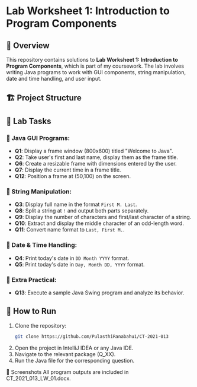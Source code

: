 # Lab Worksheet 1: Introduction to Program Components

## 📌 Overview
This repository contains solutions to **Lab Worksheet 1: Introduction to Program Components**, which is part of my coursework. The lab involves writing Java programs to work with GUI components, string manipulation, date and time handling, and user input.

## 🏗️ Project Structure

## 📝 Lab Tasks
### 🔹 Java GUI Programs:
- **Q1**: Display a frame window (800x600) titled "Welcome to Java".
- **Q2**: Take user's first and last name, display them as the frame title.
- **Q6**: Create a resizable frame with dimensions entered by the user.
- **Q7**: Display the current time in a frame title.
- **Q12**: Position a frame at (50,100) on the screen.

### 🔹 String Manipulation:
- **Q3**: Display full name in the format `First M. Last`.
- **Q8**: Split a string at `!` and output both parts separately.
- **Q9**: Display the number of characters and first/last character of a string.
- **Q10**: Extract and display the middle character of an odd-length word.
- **Q11**: Convert name format to `Last, First M.`.

### 🔹 Date & Time Handling:
- **Q4**: Print today's date in `DD Month YYYY` format.
- **Q5**: Print today's date in `Day, Month DD, YYYY` format.

### 🔹 Extra Practical:
- **Q13**: Execute a sample Java Swing program and analyze its behavior.

## 🚀 How to Run
1. Clone the repository:
   ```bash
   git clone https://github.com/PulasthiRanabahu1/CT-2021-013

2. Open the project in IntelliJ IDEA or any Java IDE.
3. Navigate to the relevant package (Q_XX).
4. Run the Java file for the corresponding question.
   
📸 Screenshots
All program outputs are included in CT_2021_013_LW_01.docx.
